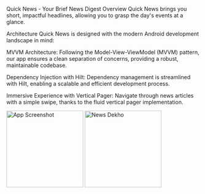 Quick News - Your Brief News Digest
Overview
Quick News brings you short, impactful headlines, allowing you to grasp the day's events at a glance.

Architecture
Quick News is designed with the modern Android development landscape in mind:

MVVM Architecture: Following the Model-View-ViewModel (MVVM) pattern, our app ensures a clean separation of concerns, providing a robust, maintainable codebase.

Dependency Injection with Hilt: Dependency management is streamlined with Hilt, enabling a scalable and efficient development process.

Immersive Experience with Vertical Pager: Navigate through news articles with a simple swipe, thanks to the fluid vertical pager implementation.


<img src="https://github.com/BeingCoder786/ShortNews/assets/60469750/3c0e4aaa-e49e-4967-b01e-398fd5d3956e/Screenshot_1712301926.png" width="200" alt="App Screenshot"/>

<img src="https://github.com/BeingCoder786/ShortNews/assets/60469750/876790e5-bb3a-4770-ae73-47928882cb38/Screenshot_1712302815.png" width="200" alt="News Dekho"/>






